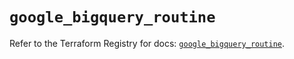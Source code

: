 # `google_bigquery_routine`

Refer to the Terraform Registry for docs: [`google_bigquery_routine`](https://registry.terraform.io/providers/hashicorp/google/5.39.1/docs/resources/bigquery_routine).
